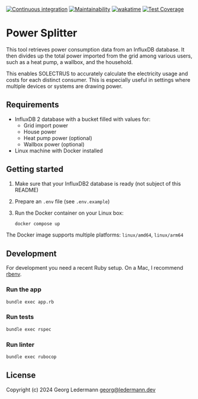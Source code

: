 [![Continuous integration](https://github.com/solectrus/power-splitter/actions/workflows/push.yml/badge.svg)](https://github.com/solectrus/power-splitter/actions/workflows/push.yml)
[![Maintainability](https://api.codeclimate.com/v1/badges/16a4fcb8bca707fc7f6d/maintainability)](https://codeclimate.com/repos/66163a78163ab4576c30d62b/maintainability)
[![wakatime](https://wakatime.com/badge/user/697af4f5-617a-446d-ba58-407e7f3e0243/project/018eb19e-5a00-49ae-966c-943dba618dc8.svg)](https://wakatime.com/badge/user/697af4f5-617a-446d-ba58-407e7f3e0243/project/018eb19e-5a00-49ae-966c-943dba618dc8)
[![Test Coverage](https://api.codeclimate.com/v1/badges/16a4fcb8bca707fc7f6d/test_coverage)](https://codeclimate.com/repos/66163a78163ab4576c30d62b/test_coverage)

# Power Splitter

This tool retrieves power consumption data from an InfluxDB database. It then divides up the total power imported from the grid among various users, such as a heat pump, a wallbox, and the household.

This enables SOLECTRUS to accurately calculate the electricity usage and costs for each distinct consumer. This is especially useful in settings where multiple devices or systems are drawing power.

## Requirements

- InfluxDB 2 database with a bucket filled with values for:
  - Grid import power
  - House power
  - Heat pump power (optional)
  - Wallbox power (optional)
- Linux machine with Docker installed

## Getting started

1. Make sure that your InfluxDB2 database is ready (not subject of this README)

2. Prepare an `.env` file (see `.env.example`)

3. Run the Docker container on your Linux box:

   ```bash
   docker compose up
   ```

The Docker image supports multiple platforms: `linux/amd64`, `linux/arm64`

## Development

For development you need a recent Ruby setup. On a Mac, I recommend [rbenv](https://github.com/rbenv/rbenv).

### Run the app

```bash
bundle exec app.rb
```

### Run tests

```bash
bundle exec rspec
```

### Run linter

```bash
bundle exec rubocop
```

## License

Copyright (c) 2024 Georg Ledermann <georg@ledermann.dev>
